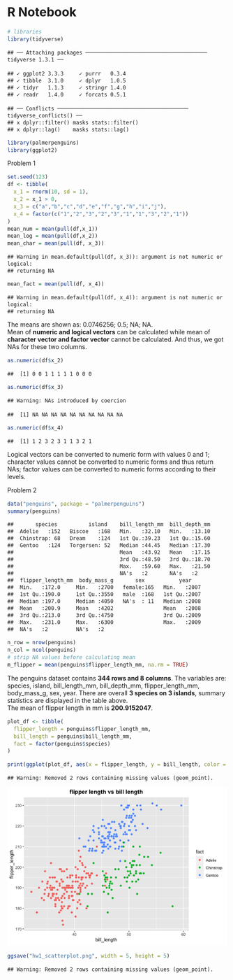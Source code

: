 R Notebook
================

``` r
# libraries
library(tidyverse)
```

    ## ── Attaching packages ─────────────────────────────────────── tidyverse 1.3.1 ──

    ## ✓ ggplot2 3.3.3     ✓ purrr   0.3.4
    ## ✓ tibble  3.1.0     ✓ dplyr   1.0.5
    ## ✓ tidyr   1.1.3     ✓ stringr 1.4.0
    ## ✓ readr   1.4.0     ✓ forcats 0.5.1

    ## ── Conflicts ────────────────────────────────────────── tidyverse_conflicts() ──
    ## x dplyr::filter() masks stats::filter()
    ## x dplyr::lag()    masks stats::lag()

``` r
library(palmerpenguins)
library(ggplot2)
```

Problem 1

``` r
set.seed(123)
df <- tibble(
  x_1 = rnorm(10, sd = 1),
  x_2 = x_1 > 0,
  x_3 = c("a","b","c","d","e","f","g","h","i","j"),
  x_4 = factor(c("1","2","3","2","3","1","1","3","2","1"))
)
mean_num = mean(pull(df,x_1))
mean_log = mean(pull(df,x_2))
mean_char = mean(pull(df, x_3))
```

    ## Warning in mean.default(pull(df, x_3)): argument is not numeric or logical:
    ## returning NA

``` r
mean_fact = mean(pull(df, x_4))
```

    ## Warning in mean.default(pull(df, x_4)): argument is not numeric or logical:
    ## returning NA

The means are shown as: 0.0746256; 0.5; NA; NA.  
Mean of **numeric and logical vectors** can be calculated while mean of
**character vector and factor vector** cannot be calculated. And thus,
we got NAs for these two columns.

``` r
as.numeric(df$x_2)
```

    ##  [1] 0 0 1 1 1 1 1 0 0 0

``` r
as.numeric(df$x_3)
```

    ## Warning: NAs introduced by coercion

    ##  [1] NA NA NA NA NA NA NA NA NA NA

``` r
as.numeric(df$x_4)
```

    ##  [1] 1 2 3 2 3 1 1 3 2 1

Logical vectors can be converted to numeric form with values 0 and 1;
character values cannot be converted to numeric forms and thus return
NAs; factor values can be converted to numeric forms according to their
levels.  

Problem 2

``` r
data("penguins", package = "palmerpenguins")
summary(penguins)
```

    ##       species          island    bill_length_mm  bill_depth_mm  
    ##  Adelie   :152   Biscoe   :168   Min.   :32.10   Min.   :13.10  
    ##  Chinstrap: 68   Dream    :124   1st Qu.:39.23   1st Qu.:15.60  
    ##  Gentoo   :124   Torgersen: 52   Median :44.45   Median :17.30  
    ##                                  Mean   :43.92   Mean   :17.15  
    ##                                  3rd Qu.:48.50   3rd Qu.:18.70  
    ##                                  Max.   :59.60   Max.   :21.50  
    ##                                  NA's   :2       NA's   :2      
    ##  flipper_length_mm  body_mass_g       sex           year     
    ##  Min.   :172.0     Min.   :2700   female:165   Min.   :2007  
    ##  1st Qu.:190.0     1st Qu.:3550   male  :168   1st Qu.:2007  
    ##  Median :197.0     Median :4050   NA's  : 11   Median :2008  
    ##  Mean   :200.9     Mean   :4202                Mean   :2008  
    ##  3rd Qu.:213.0     3rd Qu.:4750                3rd Qu.:2009  
    ##  Max.   :231.0     Max.   :6300                Max.   :2009  
    ##  NA's   :2         NA's   :2

``` r
n_row = nrow(penguins)
n_col = ncol(penguins)
# strip NA values before calculating mean
m_flipper = mean(penguins$flipper_length_mm, na.rm = TRUE)
```

The penguins dataset contains **344 rows and 8 columns**. The variables
are: species, island, bill\_length\_mm, bill\_depth\_mm,
flipper\_length\_mm, body\_mass\_g, sex, year. There are overall **3
species on 3 islands**, summary statistics are displayed in the table
above.  
The mean of flipper length in mm is **200.9152047**.

``` r
plot_df <- tibble(
  flipper_length = penguins$flipper_length_mm,
  bill_length = penguins$bill_length_mm,
  fact = factor(penguins$species)
)
```

``` r
print(ggplot(plot_df, aes(x = flipper_length, y = bill_length, color = fact)) + geom_point() + labs(title = "flipper length vs bill length") + theme(plot.title = element_text(face = "bold", hjust = 0.5)))
```

    ## Warning: Removed 2 rows containing missing values (geom_point).

![](hw1-az2587_files/figure-gfm/unnamed-chunk-6-1.png)<!-- -->

``` r
ggsave("hw1_scatterplot.png", width = 5, height = 5)
```

    ## Warning: Removed 2 rows containing missing values (geom_point).

